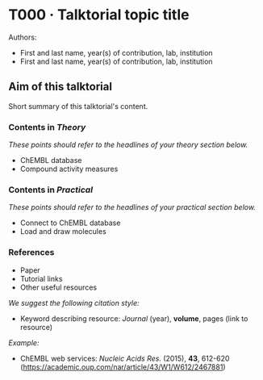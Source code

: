 # T000 · Talktorial topic title

Authors:

- First and last name, year(s) of contribution, lab, institution
- First and last name, year(s) of contribution, lab, institution


## Aim of this talktorial

Short summary of this talktorial's content.


### Contents in *Theory*

*These points should refer to the headlines of your theory section below.*

* ChEMBL database
* Compound activity measures


### Contents in *Practical*

*These points should refer to the headlines of your practical section below.*

* Connect to ChEMBL database
* Load and draw molecules


### References

* Paper 
* Tutorial links
* Other useful resources

*We suggest the following citation style:*
* Keyword describing resource: <i>Journal</i> (year), <b>volume</b>, pages (link to resource) 

*Example:*
* ChEMBL web services: <i>Nucleic Acids Res.</i> (2015), <b>43</b>, 612-620 (https://academic.oup.com/nar/article/43/W1/W612/2467881) 
